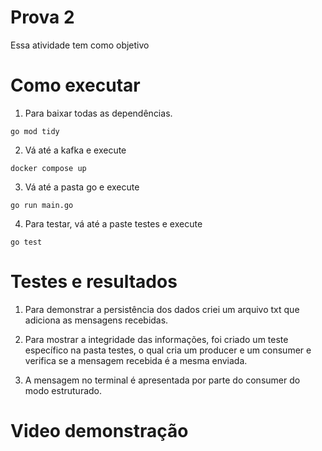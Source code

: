 # Prova 2
Essa atividade tem como objetivo  

# Como executar 
1) Para baixar todas as dependências.
```
go mod tidy
```
2) Vá até a kafka e execute
```
docker compose up
```
3) Vá até a pasta go e execute
```
go run main.go
```
4) Para testar, vá até a paste testes e execute
```
go test
```

# Testes e resultados
1) Para demonstrar a persistência dos dados criei um arquivo txt que adiciona as mensagens recebidas.

2) Para mostrar a integridade das informações, foi criado um teste específico na pasta testes, o qual cria um producer e um consumer e verifica se a mensagem recebida é a mesma enviada.

3) A mensagem no terminal é apresentada por parte do consumer do modo estruturado.
   
# Video demonstração
